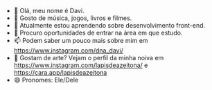 - 👋 Olá, meu nome é Davi.
- 👀 Gosto de música, jogos, livros e filmes.
- 🌱 Atualmente estou aprendendo sobre desenvolvimento front-end.
- 💞️ Procuro oportunidades de entrar na área em que estudo.
- 📫 Podem saber um pouco mais sobre mim em https://www.instagram.com/dna_davi/
- 🎨 Gostam de arte? Vejam o perfil da minha noiva em https://www.instagram.com/lapisdeazeitona/ e https://cara.app/lapisdeazeitona
- 😄 Pronomes: Ele/Dele

  
